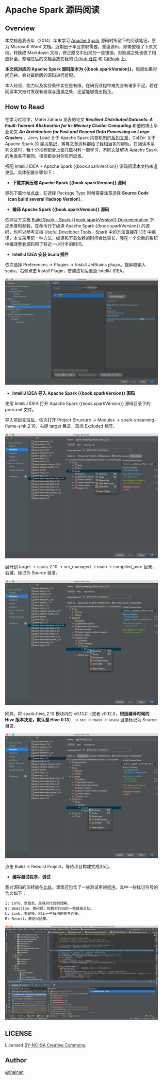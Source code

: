 # Apache Spark 源码阅读

## Overview
本文档是我去年（2014）年末学习 [Apache Spark](http://spark.apache.org/) 源码时所留下的阅读笔记，原为 Microsoft Word 文档。近期出于毕业求职需要，重温源码，顺带整理了下原文档，转换成 Markdown 文档，修正原文中出现的一些错误，对缺漏之处也做了相应补全。整理过后的文档会放在我的 [Github 仓库](https://github.com/ihainan/SparkInternals) 和 [GitBook](http://ihainan.gitbooks.io/spark-source-code/content/) 上。

__本文档对应的 Apache Spark 源码版本为 {{book.sparkVersion}}__。后期如果时间充裕，会对最新版的源码进行适配。

本人经验、能力以及实验条件实在是有限，在研究过程中难免会有诸多不足。若在阅读本文档时发现有错误与遗漏之处，还望能够提出指正。

## How to Read

在学习过程中，Matei Zaharia 发表的论文 ___Resilient Distributed Datasets: A Fault-Tolerant Abstraction for In-Memory Cluster Computing___ 和他的博士毕业论文 ___An Architecture for Fast and General Data Processing on Large Clusters___ ，Jerry Lead 关于 Apache Spark 内部机制的[系列文章](https://github.com/JerryLead/SparkInternals)，ColZer 关于 Apache Spark 的 [学习笔记](https://github.com/ColZer/DigAndBuried)，等等文章资料都给了我相当多的帮助。在阅读本系列文章时，我十分推荐配合上面几篇材料一起学习，不同文章解析 Apache Spark 的角度各不相同，相信都会对你有所启发。

搭配 IntelliJ IDEA + Apache Spark {{book.sparkVersion}} 源码阅读本文档味道更佳。具体配置步骤如下：

- __下载并解压缩 Apache Spark {{book.sparkVersion}} 源码__

源码下载地址[点此](http://spark.apache.org/downloads.html)，在选择 Package Type 时候需要注意选择 __Source Code（can build several Hadoop Version）__。

- __编译 Apache Spark {{book.sparkVersion}} 源码__

依照官方文档 [Build Spark - Spark {{book.sparkVersion}} Documentation](https://spark.apache.org/docs/{{book.sparkVersion}}.0/building-spark.html) 所述步骤和参数，在命令行下编译 Apache Spark {{book.sparkVersion}} 的源码，也可以参考文档 [Useful Developer Tools - Spark](https://cwiki.apache.org/confluence/display/SPARK/Useful+Developer+Tools#UsefulDeveloperTools-IntelliJ) 中的方法直接在 IDE 中编译，本文采用前一种方法，编译和下载依赖的时间会比较长，我在一个全新的系统中编译整套源码用了将近一小时半的时间。


- __IntelliJ IDEA 安装 Scala 插件__

依次选择 Preferences -> Plugins -> Install JetBrains plugin。搜索框输入 scala，右侧点击 Install Plugin，安装成功后重启 IntelliJ IDEA。

![Scala Plugin](media/images/introduction/IDEA_Install_Scala_Plugin.png)


- __IntelliJ IDEA 导入 Apache Spark {{book.sparkVersion}} 源码__

使用 IntelliJ IDEA 打开 Apache Spark {{book.sparkVersion}} 源码目录下的 pom.xml 文件。

导入项目完成后，依次打开 Project Structure -> Modules -> spark-streaming-flume-sink.2.10，右键 target 目录，取消 Excluded 标签。

![Unmark Excluded](media/images/introduction/IDEA_Unmark_Target_Excluded.png)

展开到 target -> scala-2.10 -> src_managed -> main -> compiled_avro 目录，右键，标记为 Source 目录。

![Source Avro](media/images/introduction/IDEA_Mark_Avro_Source.png)

同样，将 spark-hive\_2.10 模块内的 v0.13.0（或者 v0.12.0，__根据编译时候的 Hive 版本决定，默认是 Hive 0.13__） -> src -> main -> scala 目录标记为 Source 目录。

![Source Hive](media/images/introduction/IDEA_Mark_Hive_Source.png)

点击 Build -> Rebuild Project，等待项目构建完成即可。

- __编写测试程序，调试__

我对源码的注释放在[此处](https://github.com/ihainan/CodeSnippets/tree/master/Apache%20Spark/sparkInternals/spark-1.2.0)，里面还包含了一些测试用的[程序](https://github.com/ihainan/CodeSnippets/tree/master/Apache%20Spark/sparkInternals/spark-1.2.0/core/src/main/scala/org/apache/spark/test)。其中一些标记符号的含义如下：

	I: Info，表信息，是我对代码的理解。
	Q: Question，表问题，指我对代码的一些疑惑之处。
	L: Link，表链接，附上一些有用的参考连接。
	R: Result，表测试结果。

![Debug](media/images/introduction/IDEA_Debug.png)

## LICENSE
Licensed [BY-NC-SA Creative Commons](http://creativecommons.org/licenses/by-nc-sa/4.0/). 

## Author
[@ihainan](http://github.com/ihainan)
